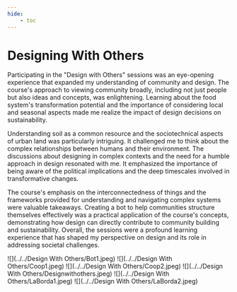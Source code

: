 ```yaml
---
hide:
    - toc
---
```



# Designing With Others


Participating in the "Design with Others" sessions was an eye-opening experience that expanded my understanding of community and design. The course's approach to viewing community broadly, including not just people but also ideas and concepts, was enlightening. Learning about the food system's transformation potential and the importance of considering local and seasonal aspects made me realize the impact of design decisions on sustainability.

Understanding soil as a common resource and the sociotechnical aspects of urban land was particularly intriguing. It challenged me to think about the complex relationships between humans and their environment. The discussions about designing in complex contexts and the need for a humble approach in design resonated with me. It emphasized the importance of being aware of the political implications and the deep timescales involved in transformative changes.

The course's emphasis on the interconnectedness of things and the frameworks provided for understanding and navigating complex systems were valuable takeaways. Creating a bot to help communities structure themselves effectively was a practical application of the course's concepts, demonstrating how design can directly contribute to community building and sustainability. Overall, the sessions were a profound learning experience that has shaped my perspective on design and its role in addressing societal challenges.



![](../../Design With Others/Bot1.jpeg)
![](../../Design With Others/Coop1.jpeg)
![](../../Design With Others/Coop2.jpeg)
![](../../Design With Others/Designwithothers.jpeg)
![](../../Design With Others/LaBorda1.jpeg)
![](../../Design With Others/LaBorda2.jpeg)